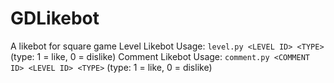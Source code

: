 # GDLikebot
A likebot for square game
Level Likebot Usage: ```level.py <LEVEL ID> <TYPE>``` (type: 1 = like, 0 = dislike)
Comment Likebot Usage: ```comment.py <COMMENT ID> <LEVEL ID> <TYPE>``` (type: 1 = like, 0 = dislike)
